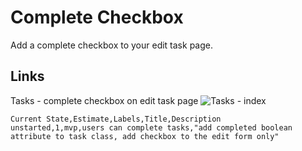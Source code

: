 # Complete Checkbox

Add a complete checkbox to your edit task page.

## Links ##
Tasks - complete checkbox on edit task page
![Tasks - index](https://galvanize.mybalsamiq.com/mockups/2352724.png?key=dd6f91232218fa4d6cbf663738e10e0cfca3e151)


```
Current State,Estimate,Labels,Title,Description
unstarted,1,mvp,users can complete tasks,"add completed boolean attribute to task class, add checkbox to the edit form only"
```



